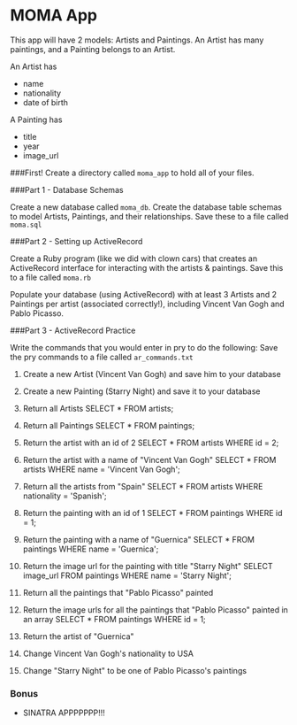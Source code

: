 # MOMA App

This app will have 2 models: Artists and Paintings. An Artist has many paintings, and a Painting belongs to an Artist.

An Artist has
* name
* nationality
* date of birth

A Painting has
* title
* year
* image_url

###First!
Create a directory called `moma_app` to hold all of your files.

###Part 1 - Database Schemas

Create a new database called `moma_db`. Create the database table schemas to model Artists, Paintings, and their relationships. Save these to a file called `moma.sql`

###Part 2 - Setting up ActiveRecord

Create a Ruby program (like we did with clown cars) that creates an ActiveRecord interface for interacting with the artists & paintings. Save this to a file called `moma.rb`

Populate your database (using ActiveRecord) with at least 3 Artists and 2 Paintings per artist (associated correctly!), including Vincent Van Gogh and Pablo Picasso.

###Part 3 - ActiveRecord Practice

Write the commands that you would enter in pry to do the following:
Save the pry commands to a file called `ar_commands.txt`

1. Create a new Artist (Vincent Van Gogh) and save him to your database
2. Create a new Painting (Starry Night) and save it to your database

3. Return all Artists
SELECT * FROM artists;

4. Return all Paintings
SELECT * FROM paintings;

5. Return the artist with an id of 2
SELECT * FROM artists WHERE id = 2;

6. Return the artist with a name of "Vincent Van Gogh"
SELECT * FROM artists WHERE name = 'Vincent Van Gogh';

7. Return all the artists from "Spain"
SELECT * FROM artists WHERE nationality = 'Spanish';

8. Return the painting with an id of 1
SELECT * FROM paintings WHERE id = 1;

9. Return the painting with a name of "Guernica"
SELECT * FROM paintings WHERE name = 'Guernica';

10. Return the image url for the painting with title "Starry Night"
SELECT image_url FROM paintings WHERE name = 'Starry Night';

11. Return all the paintings that "Pablo Picasso" painted

12. Return the image urls for all the paintings that "Pablo Picasso" painted in an array
SELECT * FROM paintings WHERE id = 1;

13. Return the artist of "Guernica"

14. Change Vincent Van Gogh's nationality to USA
15. Change "Starry Night" to be one of Pablo Picasso's paintings

### Bonus

* SINATRA APPPPPPP!!!